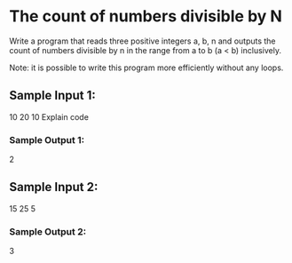 # The count of numbers divisible by N

Write a program that reads three positive integers a, b, n and outputs the count of numbers divisible by n in the range from a to b (a < b) inclusively.

Note: it is possible to write this program more efficiently without any loops.

## Sample Input 1:

10 20 10
Explain code

### Sample Output 1:

2

## Sample Input 2:

15 25 5

### Sample Output 2:

3